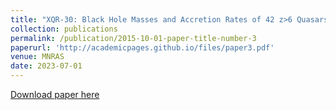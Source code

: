 ```yaml
---
title: "XQR-30: Black Hole Masses and Accretion Rates of 42 z>6 Quasars"
collection: publications
permalink: /publication/2015-10-01-paper-title-number-3
paperurl: 'http://academicpages.github.io/files/paper3.pdf'
venue: MNRAS
date: 2023-07-01
---
```


[Download paper here](http://academicpages.github.io/files/paper3.pdf)
